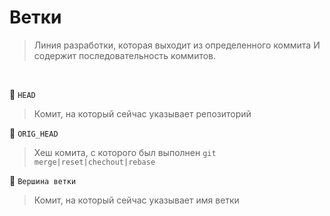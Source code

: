 # Ветки
> Линия разработки, которая выходит из определенного коммита И содержит последовательность коммитов.
> 
<br>

🔴 `HEAD`  
> Комит, на который сейчас указывает репозиторий

🔴 `ORIG_HEAD`  
> Хеш комита, с которого был выполнен `git merge|reset|chechout|rebase`

🔴 `Вершина ветки`  
> Комит, на который сейчас указывает имя ветки


